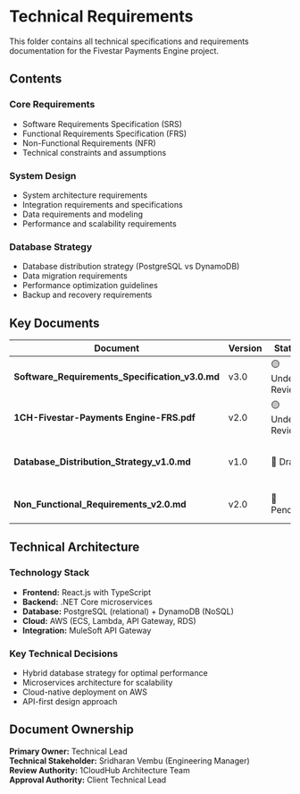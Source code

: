 # Technical Requirements

This folder contains all technical specifications and requirements documentation for the Fivestar Payments Engine project.

## Contents

### Core Requirements
- Software Requirements Specification (SRS)
- Functional Requirements Specification (FRS)
- Non-Functional Requirements (NFR)
- Technical constraints and assumptions

### System Design
- System architecture requirements
- Integration requirements and specifications
- Data requirements and modeling
- Performance and scalability requirements

### Database Strategy
- Database distribution strategy (PostgreSQL vs DynamoDB)
- Data migration requirements
- Performance optimization guidelines
- Backup and recovery requirements

## Key Documents

| Document | Version | Status | Description |
|----------|---------|--------|-------------|
| **Software_Requirements_Specification_v3.0.md** | v3.0 | 🟡 Under Review | Complete system requirements |
| **1CH-Fivestar-Payments Engine-FRS.pdf** | v2.0 | 🟡 Under Review | Functional specifications |
| **Database_Distribution_Strategy_v1.0.md** | v1.0 | 🔴 Draft | PostgreSQL vs DynamoDB strategy |
| **Non_Functional_Requirements_v2.0.md** | v2.0 | 🔴 Pending | Performance & security requirements |

## Technical Architecture

### Technology Stack
- **Frontend:** React.js with TypeScript
- **Backend:** .NET Core microservices
- **Database:** PostgreSQL (relational) + DynamoDB (NoSQL)
- **Cloud:** AWS (ECS, Lambda, API Gateway, RDS)
- **Integration:** MuleSoft API Gateway

### Key Technical Decisions
- Hybrid database strategy for optimal performance
- Microservices architecture for scalability
- Cloud-native deployment on AWS
- API-first design approach

## Document Ownership

**Primary Owner:** Technical Lead  
**Technical Stakeholder:** Sridharan Vembu (Engineering Manager)  
**Review Authority:** 1CloudHub Architecture Team  
**Approval Authority:** Client Technical Lead